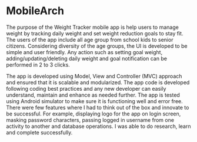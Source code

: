 # MobileArch

The purpose of the Weight Tracker mobile app is help users to manage weight by tracking daily weight and set weight reduction goals to stay fit. The users of the app include all age group from school kids to senior citizens. Considering diversity of the age groups, the UI is developed to be simple and user friendly. Any action such as setting goal weight, adding/updating/deleting daily weight and goal notification can be performed in 2 to 3 clicks.

The app is developed using Model, View and Controller (MVC) approach and ensured that it is scalable and modularized. The app code is developed following coding best practices and any new developer can easily understand, maintain and enhance as needed further. The app is tested using Android simulator to make sure it is functioning well and error free. There were few features where I had to think out of the box and innovate to be successful. For example, displaying logo for the app on login screen, masking password characters, passing logged in username from one activity to another and database operations. I was able to do research, learn and complete successfully.
